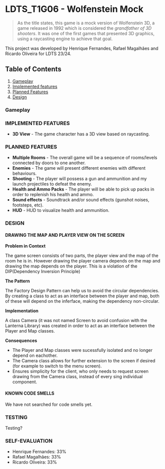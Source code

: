 # LDTS_T1G06 - Wolfenstein Mock

> As the title states, this game is a mock version of Wolfenstein 3D, a game released in 1992 which is considered the *grandfather of 3D shooters*.
> It was one of the first games that presented 3D graphics, using a raycasting engine to achieve that goal. 
> 

This project was developed by Henrique Fernandes, Rafael Magalhães and Ricardo Oliveira for LDTS 23/24.

## Table of Contents

1. [Gameplay](#gameplay)
2. [Implemented features](#implemented-features)
3. [Planned Features](#planned-features)
4. [Design](#design)

### Gameplay


### IMPLEMENTED FEATURES

- **3D View** - The game character has a 3D view based on raycasting.

### PLANNED FEATURES

- **Multiple Rooms** - The overall game will be a sequence of rooms/levels connected by doors to one another.
- **Enemies** - The game will present different enemies with different behaviours.
- **Shooting** - The player will possess a gun and ammunition and my launch projectiles to defeat the enemy.
- **Health and Ammo Packs** - The player will be able to pick up packs in order to replenish his health and ammo.
- **Sound effects** - Soundtrack and/or sound effects (gunshot noises, footsteps, etc).
- **HUD** - HUD to visualize health and ammunition.

### DESIGN

#### DRAWING THE MAP AND PLAYER VIEW ON THE SCREEN

**Problem in Context**

The game screen consists of two parts, the player view and the map of the room he is in. However drawing the player camera depends on the map and drawing the map depends on the player. This is a violation of the DIP(Dependency Inversion Principle)

**The Pattern**

The Factory Design Pattern can help us to avoid the circular dependencies. By creating a class to act as an interface between the player and map, both of these will depend on the inferface, making the dependency non-circular.

**Implementation**

A class Camera (it was not named Screen to avoid confusion with the Lanterna Library) was created in order to act as an interface between the Player and Map classes.

**Consequences**

- The Player and Map classes were sucessfully isolated and no longer depend on eachother.
- The Camera class allows for further extension to the screen if desired (for example to switch to the menu screen).
- Ensures simplicity for the client, who only needs to request screen drawing from the Camera class, instead of every sing individual component.

#### KNOWN CODE SMELLS

We have not searched for code smells yet.

### TESTING

Testing?

### SELF-EVALUATION

- Henrique Fernandes: 33%
- Rafael Magalhães: 33%
- Ricardo Oliveira: 33%
